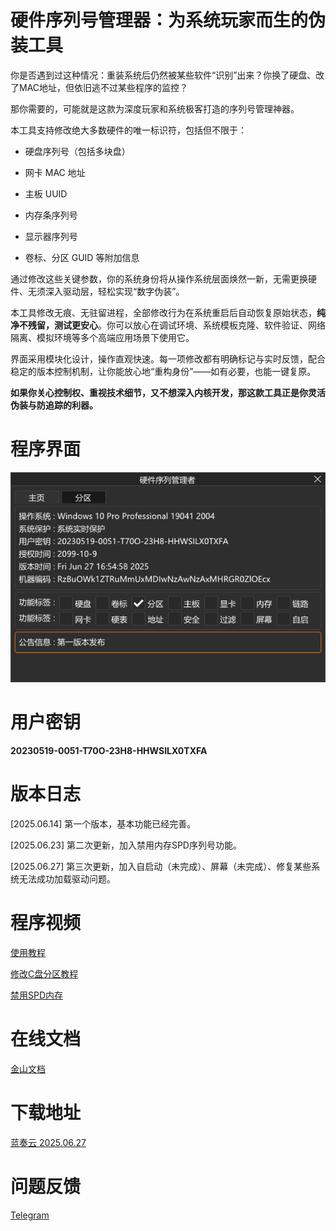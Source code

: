 # 硬件序列号管理器：为系统玩家而生的伪装工具
你是否遇到过这种情况：重装系统后仍然被某些软件“识别”出来？你换了硬盘、改了MAC地址，但依旧逃不过某些程序的监控？

那你需要的，可能就是这款为深度玩家和系统极客打造的序列号管理神器。

本工具支持修改绝大多数硬件的唯一标识符，包括但不限于：
* 硬盘序列号（包括多块盘）
- 网卡 MAC 地址
* 主板 UUID
- 内存条序列号
* 显示器序列号
- 卷标、分区 GUID 等附加信息

通过修改这些关键参数，你的系统身份将从操作系统层面焕然一新，无需更换硬件、无须深入驱动层，轻松实现“数字伪装”。

本工具修改无痕、无驻留进程，全部修改行为在系统重启后自动恢复原始状态，**纯净不残留，测试更安心**。你可以放心在调试环境、系统模板克隆、软件验证、网络隔离、模拟环境等多个高端应用场景下使用它。

界面采用模块化设计，操作直观快速。每一项修改都有明确标记与实时反馈，配合稳定的版本控制机制，让你能放心地“重构身份”——如有必要，也能一键复原。

**如果你关心控制权、重视技术细节，又不想深入内核开发，那这款工具正是你灵活伪装与防追踪的利器。**

# 程序界面
![image](spoofer.png)

# 用户密钥
**20230519-0051-T70O-23H8-HHWSILX0TXFA**

# 版本日志
[2025.06.14] 第一个版本，基本功能已经完善。

[2025.06.23] 第二次更新，加入禁用内存SPD序列号功能。

[2025.06.27] 第三次更新，加入自启动（未完成）、屏幕（未完成）、修复某些系统无法成功加载驱动问题。

# 程序视频
[使用教程](https://easylink.cc/ecc6rn)

[修改C盘分区教程](https://easylink.cc/7njvyr)

[禁用SPD内存](https://easylink.cc/1mjywm)

# 在线文档
[金山文档](https://www.kdocs.cn/l/cad0y7MyhKkM)

# 下载地址
[蓝奏云 2025.06.27](https://wwqp.lanzouw.com/ifzMx2zojzde "立即下载")

# 问题反馈
[Telegram](https://t.me/indigosable)
